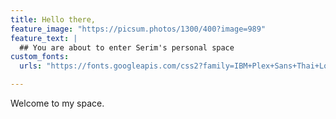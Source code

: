 ```yaml
---
title: Hello there,
feature_image: "https://picsum.photos/1300/400?image=989"
feature_text: |
  ## You are about to enter Serim's personal space
custom_fonts:
  urls: "https://fonts.googleapis.com/css2?family=IBM+Plex+Sans+Thai+Looped"

---
```


Welcome to my space.
